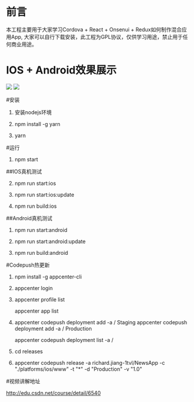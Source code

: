 # 前言
本工程主要用于大家学习Cordova + React + Onsenui + Redux如何制作混合应用App, 大家可以自行下载安装，此工程为GPL协议，仅供学习用途，禁止用于任何商业用途。

# IOS + Android效果展示

<img src="readme/ios-show.gif">
<img src="readme/android-show.gif">

#安装

1. 安装nodejs环境

2. npm install -g yarn

3. yarn

#运行

1. npm start


##IOS真机测试

2. npm run start:ios

3. npm run start:ios:update

4. npm run build:ios

##Android真机测试

1. npm run start:android

2. npm run start:android:update

3. npm run build:android

#Codepush热更新

1. npm install -g appcenter-cli

2. appcenter login

3. appcenter profile list

   appcenter app list

4. appcenter codepush deployment add -a <ownerName>/<appName> Staging
   appcenter codepush deployment add -a <ownerName>/<appName> Production

   appcenter codepush deployment list -a <ownerName>/<appName>

5. cd releases

6. appcenter codepush release -a richard.jiang-1tvl/NewsApp -c "./platforms/ios/www"  -t "*" -d "Production" -v "1.0"

#视频讲解地址

<a href="http://edu.csdn.net/course/detail/6540" target="blank">http://edu.csdn.net/course/detail/6540</a>

